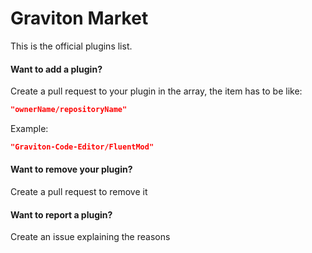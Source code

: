 # Graviton Market

This is the official plugins list. 

#### Want to add a plugin?
Create a pull request to your plugin in the array, the item has to be like:

```json
"ownerName/repositoryName"
```
Example:
```json
"Graviton-Code-Editor/FluentMod"
```

#### Want to remove your plugin?
Create a pull request to remove it

#### Want to report a plugin?
Create an issue explaining the reasons